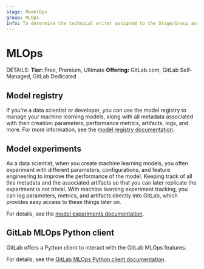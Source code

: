 ```yaml
---
stage: ModelOps
group: MLOps
info: To determine the technical writer assigned to the Stage/Group associated with this page, see https://handbook.gitlab.com/handbook/product/ux/technical-writing/#assignments
---
```


# MLOps

DETAILS:
**Tier:** Free, Premium, Ultimate
**Offering:** GitLab.com, GitLab Self-Managed, GitLab Dedicated

## Model registry

If you're a data scientist or developer, you can use the model registry to manage your machine learning
models, along with all metadata associated with their creation: parameters, performance
metrics, artifacts, logs, and more. For more information, see the [model registry documentation](model_registry/index.md).

## Model experiments

As a data scientist, when you create machine learning models, you often experiment with different parameters, configurations, and feature
engineering to improve the performance of the model. Keeping track of all this metadata and the associated
artifacts so that you can later replicate the experiment is not trivial. With machine learning experiment
tracking, you can log parameters, metrics, and artifacts directly into GitLab, which provides easy access to these things later on.

For details, see the [model experiments documentation](experiment_tracking/index.md).

## GitLab MLOps Python client

GitLab offers a Python client to interact with the GitLab MLOps features.

For details, see the [GitLab MLOps Python client documentation](https://gitlab.com/gitlab-org/modelops/mlops/gitlab-mlops).
